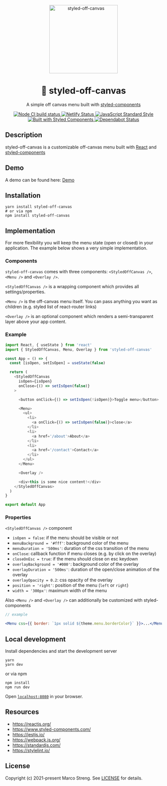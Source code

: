 <p align="center">
  <img src="https://raw.githubusercontent.com/marco-streng/styled-off-canvas/master/logo.png" width="220" alt="styled-off-canvas">
</p>

<h1 align="center">
   💅 styled-off-canvas
</h1>

<p align="center">
  A simple off canvas menu built with <a href="https://www.styled-components.com/" target="_blank">styled-components</a>
</p>

<p align="center">
  <a href="https://github.com/marco-streng/styled-off-canvas/actions">
    <img alt="Node CI build status" src="https://github.com/marco-streng/styled-off-canvas/workflows/Node%20CI/badge.svg">
  </a>
  <a href="https://app.netlify.com/sites/styled-off-canvas/deploys">
    <img alt="Netlify Status" src="https://api.netlify.com/api/v1/badges/383a1372-df7f-4f8a-b270-585aea41f0d2/deploy-status">
  </a>
  <a href="https://standardjs.com">
    <img alt="JavaScript Standard Style" src="https://img.shields.io/badge/code_style-standard-brightgreen.svg">
  </a>
  <a href="https://www.styled-components.com/">
    <img alt="Built with Styled Components" src="https://img.shields.io/badge/built%20with-styled%20components-db7093.svg">
  </a>
  <a href="https://dependabot.com">
    <img alt="Dependabot Status" src="https://api.dependabot.com/badges/status?host=github&repo=marco-streng/styled-off-canvas">
  </a>
</p>

## Description

styled-off-canvas is a customizable off-canvas menu built with [React](https://reactjs.org/) and [styled-components](https://www.styled-components.com/)

## Demo

A demo can be found here: <a href="https://styled-off-canvas.vercel.app/">Demo</a>

## Installation

```
yarn install styled-off-canvas
# or via npm
npm install styled-off-canvas
```

## Implementation

For more flexibility you will keep the menu state (open or closed) in your application. The example below shows a very simple implementation.

### Components

`styled-off-canvas` comes with three components: `<StyledOffCanvas />`, `<Menu />` and `<Overlay />`.

`<StyledOffCanvas />` is a wrapping component which provides all settings/properties.

`<Menu />` is the off-canvas menu itself. You can pass anything you want as children (e.g. styled list of react-router links)

`<Overlay />` is an optional component which renders a semi-transparent layer above your app content.

### Example

```javascript
import React, { useState } from 'react'
import { StyledOffCanvas, Menu, Overlay } from 'styled-off-canvas'

const App = () => {
  const [isOpen, setIsOpen] = useState(false)

  return (
    <StyledOffCanvas
      isOpen={isOpen}
      onClose={() => setIsOpen(false)}
    >

      <button onClick={() => setIsOpen(!isOpen)}>Toggle menu</button>

      <Menu>
        <ul>
          <li>
            <a onClick={() => setIsOpen(false)}>close</a>
          </li>
          <li>
            <a href='/about'>About</a>
          </li>
          <li>
            <a href='/contact'>Contact</a>
          </li>
        </ul>
      </Menu>

      <Overlay />

      <div>this is some nice content!</div>
    </StyledOffCanvas>
  )
}

export default App
```

### Properties

`<StyledOffCanvas />` component

* `isOpen = false`:  if the menu should be visible or not
* `menuBackground = '#fff'`: background color of the menu
* `menuDuration = '500ms'`: duration of the css transition of the menu
* `onClose`: callback function if menu closes (e.g. by click on the overlay)
* `closeOnEsc = true`: if the menu should close on esc keydown
* `overlayBackground = '#000'`: background color of the overlay
* `overlayDuration = '500ms'`: duration of the open/close animation of the overlay
* `overlayOpacity = 0.2`: css opacity of the overlay
* `position = 'right'`: position of the menu (`left` or `right`)
* `width = '300px'`: maximum width of the menu

Also `<Menu />` and `<Overlay />` can additionally be customized with styled-components

```jsx
// example

<Menu css={{ border: `1px solid ${theme.menu.borderColor}` }}>...</Menu>
```

## Local development

Install dependencies and start the development server

```
yarn
yarn dev
```

or via npm

```
npm install
npm run dev
```

Open [`localhost:8080`](http://localhost:8080) in your browser.

## Resources

* https://reactjs.org/
* https://www.styled-components.com/
* https://jestjs.io/
* https://webpack.js.org/
* https://standardjs.com/
* https://stylelint.io/

## License

Copyright (c) 2021-present Marco Streng. See [LICENSE](./LICENSE.md) for details.
